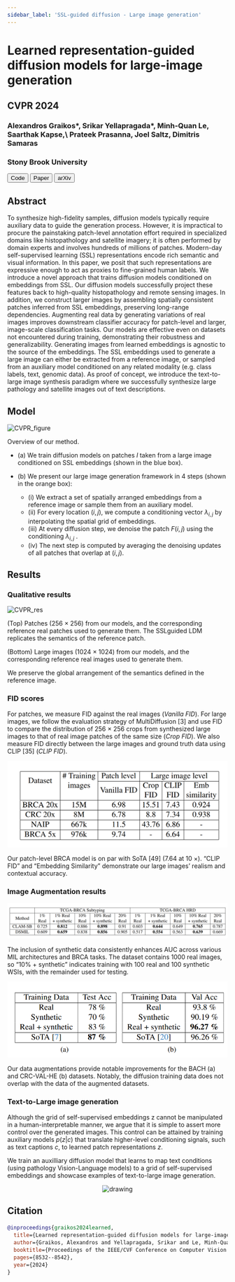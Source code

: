 ```yaml
---
sidebar_label: 'SSL-guided diffusion - Large image generation'
---
```


# Learned representation-guided diffusion models for large-image generation

<div class="container mt-5">
    <div class="card bg-light"> 
        <div class="card-body justify-content-center">
            <h2 class="card-title text-center">CVPR 2024</h2>
            <h3 class="card-text text-center">Alexandros Graikos*, Srikar Yellapragada*, Minh-Quan Le, Saarthak Kapse,\
            Prateek Prasanna, Joel Saltz, Dimitris Samaras</h3>
            <h3 class="card-text text-center">Stony Brook University</h3>
            <div class="d-flex justify-content-center">
                <a href="https://github.com/cvlab-stonybrook/Large-Image-Diffusion" target="_blank"><button class="paper_button">Code</button></a>
                <a href="https://openaccess.thecvf.com/content/CVPR2024/papers/Graikos_Learned_Representation-Guided_Diffusion_Models_for_Large-Image_Generation_CVPR_2024_paper.pdf" target="_blank"><button class="paper_button">Paper</button></a>
                <a href="https://arxiv.org/abs/2312.07330" target="_blank"><button class="paper_button">arXiv</button></a>
            </div>
        </div>
    </div>
</div>

## Abstract
To synthesize high-fidelity samples, diffusion models typically require auxiliary data to guide the generation process. However, it is impractical to procure the painstaking patch-level annotation effort required in specialized domains like histopathology and satellite imagery; it is often performed by domain experts and involves hundreds of millions of patches. Modern-day self-supervised learning (SSL) representations encode rich semantic and visual information. In this paper, we posit that such representations are expressive enough to act as proxies to fine-grained human labels. We introduce a novel approach that trains diffusion models conditioned on embeddings from SSL. Our diffusion models successfully project these features back to high-quality histopathology and remote sensing images. In addition, we construct larger images by assembling spatially consistent patches inferred from SSL embeddings, preserving long-range dependencies. Augmenting real data by generating variations of real images improves downstream classifier accuracy for patch-level and larger, image-scale classification tasks. Our models are effective even on datasets not encountered during training, demonstrating their robustness and generalizability. Generating images from learned embeddings is agnostic to the source of the embeddings. The SSL embeddings used to generate a large image can either be extracted from a reference image, or sampled from an auxiliary model conditioned on any related modality (e.g. class labels, text, genomic data). As proof of concept, we introduce the text-to-large image synthesis paradigm where we successfully synthesize large pathology and satellite images out of text descriptions. 

## Model

![CVPR_figure](/img/cvpr24/cvpr_method.jpg)

Overview of our method. 

- (a) We train diffusion models on patches *I* taken from a large image conditioned on SSL embeddings (shown in the blue box). 

- (b) We present our large image generation framework in 4 steps (shown in the orange box): 
  - (i) We extract a set of spatially arranged embeddings from a reference image or sample them from an auxiliary model. 
  - (ii) For every location $(i, j)$, we compute a conditioning vector $λ_{i,j}$ by interpolating the spatial grid of embeddings. 
  - (iii) At every diffusion step, we denoise the patch $F(i, j)$ using the conditioning $λ_{i,j}$ .
  - (iv) The next step is computed by averaging the denoising updates of all patches that overlap at $(i, j)$.

## Results

### Qualitative results

![CVPR_res](/img/cvpr24/cvpr_real_synth.png)

(Top) Patches (256 × 256) from our models, and the corresponding reference real patches used to generate them. The SSLguided LDM replicates the semantics of the reference patch. 

(Bottom) Large images (1024 × 1024) from our models, and the corresponding reference real images used to generate them.

We preserve the global arrangement of the semantics defined in the reference image.

### FID scores


For patches, we measure FID against the real images (*Vanilla FID*). For large images, we follow the evaluation strategy of MultiDiffusion [3] and use FID to compare the distribution of 256 × 256 crops from synthesized large images to that of real image patches of the same size (*Crop FID*). We also measure FID directly between the large images and ground truth data using CLIP [35] (*CLIP FID*).

<center>
<img src="/img/cvpr24/cvpr_fid_scores.png" alt="drawing" style={{width:"500px"}} />
</center>

Our patch-level BRCA model is on par with SoTA [49] (7.64 at 10 ×). “CLIP FID” and “Embedding Similarity” demonstrate our large images’ realism and contextual accuracy.

### Image Augmentation results

![CVPR_figure](/img/cvpr24/cvpr_res_1.png)

The inclusion of synthetic data consistently enhances AUC across various MIL architectures and BRCA tasks. The dataset contains 1000 real images, so “10% + synthetic” indicates training with 100 real and 100 synthetic WSIs, with the remainder used for testing.


<center>
<img src="/img/cvpr24/cvpr_res_2.png" alt="drawing" style={{width:"500px"}} />
</center>

Our data augmentations provide notable improvements for the BACH (a) and CRC-VAL-HE (b) datasets. Notably, the diffusion training data does not overlap with the data of the augmented datasets.


### Text-to-Large image generation 

Although the grid of self-supervised embeddings z cannot be manipulated in a human-interpretable manner, we argue that it is simple to assert more control over the generated images. This control can be attained by training auxiliary models $p(z | c)$ that translate higher-level conditioning signals, such as text captions $c$, to learned patch representations $z$.

We train an auxilliary diffusion model that learns to map text conditions (using pathology Vision-Language models) to a grid of self-supervised embeddings and showcase examples of text-to-large image generation.

<center>
<img src="/img/cvpr24/cvpr_text_to_large.jpg" alt="drawing"/>
</center>

## Citation
```bibtex
@inproceedings{graikos2024learned,
  title={Learned representation-guided diffusion models for large-image generation},
  author={Graikos, Alexandros and Yellapragada, Srikar and Le, Minh-Quan and Kapse, Saarthak and Prasanna, Prateek and Saltz, Joel and Samaras, Dimitris},
  booktitle={Proceedings of the IEEE/CVF Conference on Computer Vision and Pattern Recognition},
  pages={8532--8542},
  year={2024}
}
```
